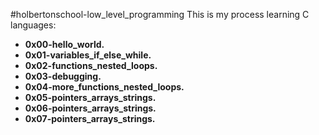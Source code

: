 #holbertonschool-low_level_programming
This is my process learning C languages:
* **0x00-hello_world.**
* **0x01-variables_if_else_while.**
* **0x02-functions_nested_loops.**
* **0x03-debugging.**
* **0x04-more_functions_nested_loops.**
* **0x05-pointers_arrays_strings.**
* **0x06-pointers_arrays_strings.**
* **0x07-pointers_arrays_strings.**